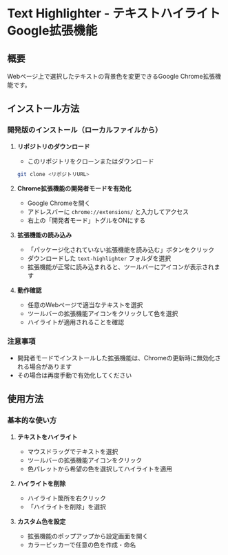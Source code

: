 # Text Highlighter - テキストハイライト Google拡張機能

## 概要
Webページ上で選択したテキストの背景色を変更できるGoogle Chrome拡張機能です。

## インストール方法

### 開発版のインストール（ローカルファイルから）
1. **リポジトリのダウンロード**
   - このリポジトリをクローンまたはダウンロード
   ```bash
   git clone <リポジトリURL>
   ```

2. **Chrome拡張機能の開発者モードを有効化**
   - Google Chromeを開く
   - アドレスバーに `chrome://extensions/` と入力してアクセス
   - 右上の「開発者モード」トグルをONにする

3. **拡張機能の読み込み**
   - 「パッケージ化されていない拡張機能を読み込む」ボタンをクリック
   - ダウンロードした `text-highlighter` フォルダを選択
   - 拡張機能が正常に読み込まれると、ツールバーにアイコンが表示されます

4. **動作確認**
   - 任意のWebページで適当なテキストを選択
   - ツールバーの拡張機能アイコンをクリックして色を選択
   - ハイライトが適用されることを確認

### 注意事項
- 開発者モードでインストールした拡張機能は、Chromeの更新時に無効化される場合があります
- その場合は再度手動で有効化してください

## 使用方法

### 基本的な使い方
1. **テキストをハイライト**
   - マウスドラッグでテキストを選択
   - ツールバーの拡張機能アイコンをクリック
   - 色パレットから希望の色を選択してハイライトを適用

2. **ハイライトを削除**
   - ハイライト箇所を右クリック
   - 「ハイライトを削除」を選択

3. **カスタム色を設定**
   - 拡張機能のポップアップから設定画面を開く
   - カラーピッカーで任意の色を作成・命名
